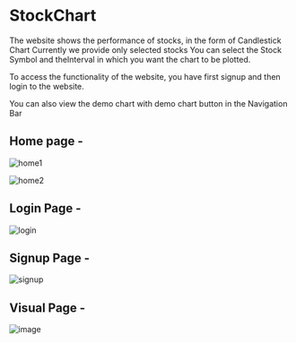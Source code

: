 # StockChart

The website shows the performance of stocks, in the form of Candlestick Chart
Currently we provide only selected stocks
You can select the Stock Symbol and theInterval in which you want the chart
to be plotted.

To access the functionality of the website, you have first signup and then login to the website.

You can also view the demo chart with demo chart button in the Navigation Bar

## Home page -

![home1](https://user-images.githubusercontent.com/75775994/123047847-61814780-d41b-11eb-988a-8601ef898842.PNG)


![home2](https://user-images.githubusercontent.com/75775994/123047869-66de9200-d41b-11eb-9afc-2c92f95ea511.PNG)


## Login Page - 

![login](https://user-images.githubusercontent.com/75775994/123047923-79f16200-d41b-11eb-9b4a-abb70ee99e30.PNG)


## Signup Page - 
![signup](https://user-images.githubusercontent.com/75775994/123047943-81b10680-d41b-11eb-94e5-c2a811398473.PNG)

## Visual Page -
![image](https://user-images.githubusercontent.com/76607467/123048756-61357c00-d41c-11eb-831f-dea490acb2e8.png)

